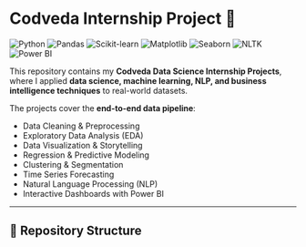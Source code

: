 # Codveda Internship Project 🚀

![Python](https://img.shields.io/badge/Python-3.9-blue.svg) 
![Pandas](https://img.shields.io/badge/Library-Pandas-yellow.svg)
![Scikit-learn](https://img.shields.io/badge/ML-Scikit--learn-orange.svg)
![Matplotlib](https://img.shields.io/badge/Viz-Matplotlib-green.svg)
![Seaborn](https://img.shields.io/badge/Viz-Seaborn-teal.svg)
![NLTK](https://img.shields.io/badge/NLP-NLTK-red.svg)
![Power BI](https://img.shields.io/badge/BI-PowerBI-darkblue.svg)

This repository contains my **Codveda Data Science Internship Projects**, where I applied **data science, machine learning, NLP, and business intelligence techniques** to real-world datasets.  

The projects cover the **end-to-end data pipeline**:  
- Data Cleaning & Preprocessing  
- Exploratory Data Analysis (EDA)  
- Data Visualization & Storytelling  
- Regression & Predictive Modeling  
- Clustering & Segmentation  
- Time Series Forecasting  
- Natural Language Processing (NLP)  
- Interactive Dashboards with Power BI  

---

## 📂 Repository Structure
